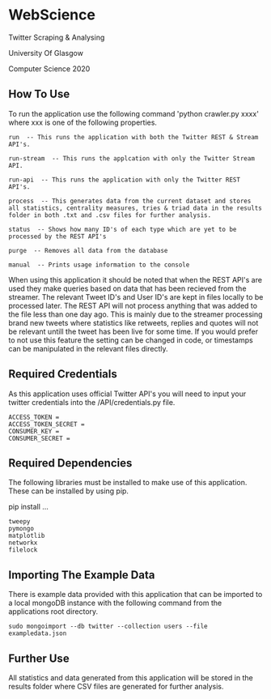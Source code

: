 # WebScience
Twitter Scraping &amp; Analysing

University Of Glasgow

Computer Science 2020

## How To Use

To run the application use the following command 'python crawler.py xxxx' where xxx is one of the following properties.
```
run  -- This runs the application with both the Twitter REST & Stream API's.

run-stream  -- This runs the applcation with only the Twitter Stream API.

run-api  -- This runs the application with only the Twitter REST API's.

process  -- This generates data from the current dataset and stores all statistics, centrality measures, tries & triad data in the results folder in both .txt and .csv files for further analysis.

status  -- Shows how many ID's of each type which are yet to be processed by the REST API's

purge  -- Removes all data from the database

manual  -- Prints usage information to the console
```
When using this application it should be noted that when the REST API's are used they make queries based on data that has been recieved from the streamer. The relevant Tweet ID's and User ID's are kept in files locally to be processed later. The REST API will not process anything that was added to the file less than one day ago. This is mainly due to the streamer processing brand new tweets where statistics like retweets, replies and quotes will not be relevant untill the tweet has been live for some time.
If you would prefer to not use this feature the setting can be changed in code, or timestamps can be manipulated in the relevant files directly.

## Required Credentials

As this application uses official Twitter API's you will need to input your twitter credentials into the /API/credentials.py file. 

```
ACCESS_TOKEN = 
ACCESS_TOKEN_SECRET =
CONSUMER_KEY =
CONSUMER_SECRET =
```

## Required Dependencies

The following libraries must be installed to make use of this application. These can be installed by using pip.

pip install ...

```
tweepy
pymongo
matplotlib
networkx
filelock
```


## Importing The Example Data

There is example data provided with this application that can be imported to a local mongoDB instance with the following command from the applications root directory.

`sudo mongoimport --db twitter --collection users --file exampledata.json`

## Further Use

All statistics and data generated from this application will be stored in the results folder where CSV files are generated for further analysis.
